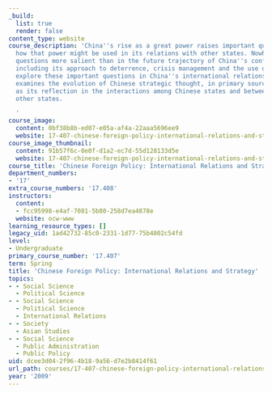 ```yaml
---
_build:
  list: true
  render: false
content_type: website
course_description: 'China''s rise as a great power raises important questions about
  how that power might be used in its relations with other states. Nowhere are such
  questions more salient than in the future trajectory of China''s conflict behavior,
  including its approach to deterrence, crisis management and the use of force. To
  explore these important questions in China''s international relations, this seminar
  examines the evolution of Chinese strategic thought, in primary sources as well
  as its reflection in the interactions among Chinese states and between China and
  other states.

  '
course_image:
  content: 0bf38b8b-ed07-e05a-af4a-22aaa5696ee9
  website: 17-407-chinese-foreign-policy-international-relations-and-strategy-spring-2009
course_image_thumbnail:
  content: 91b57f6c-0e0f-d1a2-ec7d-55d128133d5e
  website: 17-407-chinese-foreign-policy-international-relations-and-strategy-spring-2009
course_title: 'Chinese Foreign Policy: International Relations and Strategy'
department_numbers:
- '17'
extra_course_numbers: '17.408'
instructors:
  content:
  - fcc95998-e4af-7081-5b80-258d7ea4878e
  website: ocw-www
learning_resource_types: []
legacy_uid: 1ad42732-85c0-2331-1d77-75b4002c54fd
level:
- Undergraduate
primary_course_number: '17.407'
term: Spring
title: 'Chinese Foreign Policy: International Relations and Strategy'
topics:
- - Social Science
  - Political Science
- - Social Science
  - Political Science
  - International Relations
- - Society
  - Asian Studies
- - Social Science
  - Public Administration
  - Public Policy
uid: dcee3d04-2f96-4b18-9a56-d7e2b8414f61
url_path: courses/17-407-chinese-foreign-policy-international-relations-and-strategy-spring-2009
year: '2009'
---
```

